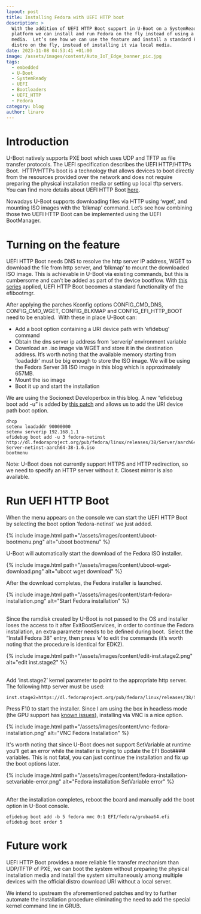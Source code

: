 ```yaml
---
layout: post
title: Installing Fedora with UEFI HTTP boot
description: >
  With the addition of UEFI HTTP Boot support in U-Boot on a SystemReady-IR
  platform we can install and run Fedora on the fly instead of using a local
  media.  Let’s see how we can use the feature and install a standard Fedora
  distro on the fly, instead of installing it via local media.
date: 2023-11-08 04:53:41 +01:00
image: /assets/images/content/Auto_IoT_Edge_banner_pic.jpg
tags:
  - embedded
  - U-Boot
  - SystemReady
  - UEFI
  - Bootloaders
  - UEFI_HTTP
  - Fedora
category: blog
author: linaro
---
```

# Introduction

U-Boot natively supports PXE boot which uses UDP and TFTP as file transfer protocols. The UEFI specification describes the UEFI HTTP/HTTPs Boot.  HTTP/HTTPs boot is a technology that allows devices to boot directly from the resources provided over the network and does not require preparing the physical installation media or setting up local tftp servers.  You can find more details about UEFI HTTP Boot [here](https://www.linaro.org/blog/ledge-blogs-uefi-http-and-https-boot-in-u-boot/).

Nowadays U-Boot supports downloading files via HTTP using ‘wget’, and mounting ISO images with the ‘blkmap’ command. Let’s see how combining those two UEFI HTTP Boot can be implemented using the UEFI BootManager.

# Turning on the feature

UEFI HTTP Boot needs DNS to resolve the http server IP address, WGET to download the file from http server, and ‘blkmap’ to mount the downloaded ISO image. This is achievable in U-Boot via existing commands, but this is cumbersome and can’t be added as part of the device bootflow. With [this series](https://lore.kernel.org/u-boot/20231025062845.3100964-1-masahisa.kojima@linaro.org/) applied, UEFI HTTP Boot becomes a standard functionality of the efibootmgr. 

After applying the parches Kconfig options CONFIG_CMD_DNS, CONFIG_CMD_WGET, CONFIG_BLKMAP and CONFIG_EFI_HTTP_BOOT need to be enabled.  With these in place U-Boot can:

* Add a boot option containing a URI device path with ‘efidebug’ command 
* Obtain the dns server ip address from ‘serverip’ environment variable
* Download an .iso image via WGET and store it in the destination address. It’s worth noting that the available memory starting from ‘loadaddr’ must be big enough to store the ISO image. We will be using the Fedora Server 38 ISO image in this blog which is approximately 657MB. 
* Mount the iso image 
* Boot it up and start the installation

We are using the Socionext Developerbox in this blog. A new “efidebug boot add -u” is added by [this patch](https://lore.kernel.org/u-boot/20231025062845.3100964-7-masahisa.kojima@linaro.org/) and allows us to add the URI device path boot option.

```
dhcp
setenv loadaddr 90000000
setenv serverip 192.168.1.1
efidebug boot add -u 3 fedora-netinst http://dl.fedoraproject.org/pub/fedora/linux/releases/38/Server/aarch64/iso/Fedora-Server-netinst-aarch64-38-1.6.iso
bootmenu
```

Note: U-Boot does not currently support HTTPS and HTTP redirection, so we need to specify an HTTP server without it. Closest mirror is also available.

# Run UEFI HTTP Boot

When the menu appears on the console we can start the UEFI HTTP Boot by selecting the boot option ‘fedora-netinst’ we just added.

{% include image.html path="/assets/images/content/uboot-bootmenu.png" alt="uboot bootmenu" %}

U-Boot will automatically start the download of the Fedora ISO installer.

{% include image.html path="/assets/images/content/uboot-wget-download.png" alt="uboot wget download" %}

After the download completes, the Fedora installer is launched. 

{% include image.html path="/assets/images/content/start-fedora-installation.png" alt="Start Fedora installation" %}

\
Since the ramdisk created by U-Boot is not passed to the OS and installer loses the access to it after ExitBootServices, in order to continue the Fedora installation, an extra parameter needs to be defined during boot.  Select the “Install Fedora 38” entry, then press ‘e’ to edit the commands (it’s worth noting that the procedure is identical for EDK2).

{% include image.html path="/assets/images/content/edit-inst.stage2.png" alt="edit inst.stage2" %}

\
Add ‘inst.stage2’ kernel parameter to point to the appropriate http server. The following http server must be used:

```
inst.stage2=https://dl.fedoraproject.org/pub/fedora/linux/releases/38/Server/aarch64/os/
```

Press F10 to start the installer. Since I am using the box in headless mode (the GPU support has [known issues](https://www.96boards.org/documentation/enterprise/developerbox/support/known-issues.html)), installing via VNC is a nice option.

{% include image.html path="/assets/images/content/vnc-fedora-installation.png" alt="VNC Fedora Installation" %}

It's worth noting that since U-Boot does not support SetVariable at runtime you'll get an error while the installer is trying to update the EFI Boot#### variables. This is not fatal, you can just continue the installation and fix up the boot options later.

{% include image.html path="/assets/images/content/fedora-installation-setvariable-error.png" alt="Fedora installation SetVariable error" %}

\
After the installation completes, reboot the board and manually add the boot option in U-Boot console.

```
efidebug boot add -b 5 fedora mmc 0:1 EFI/fedora/grubaa64.efi
efidebug boot order 5
```

# Future work

UEFI HTTP Boot provides a more reliable file transfer mechanism than UDP/TFTP of PXE, we can boot the system without preparing the physical installation media and install the system simultaneously among multiple devices with the official distro download URI without a local server.

We intend to upstream the aforementioned patches and try to further automate the installation procedure eliminating the need to add the special kernel command line in GRUB.